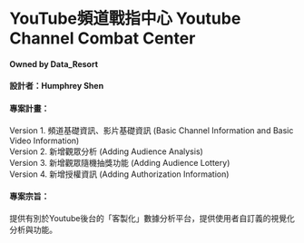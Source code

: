 # YouTube頻道戰指中心 Youtube Channel Combat Center  
#### Owned by Data_Resort
#### 設計者：Humphrey Shen
#### 專案計畫：
Version 1. 頻道基礎資訊、影片基礎資訊 (Basic Channel Information and Basic Video Information)  
Version 2. 新增觀眾分析 (Adding Audience Analysis)  
Version 3. 新增觀眾隨機抽獎功能 (Adding Audience Lottery)  
Version 4. 新增授權資訊 (Adding Authorization Information)   

#### 專案宗旨：
提供有別於Youtube後台的「客製化」數據分析平台，提供使用者自訂義的視覺化分析與功能。
